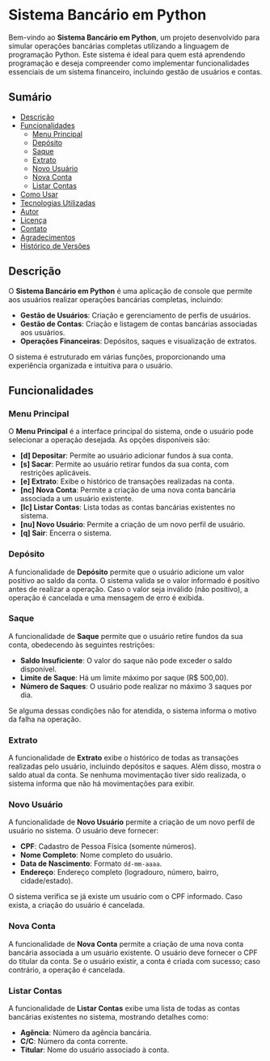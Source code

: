 # Sistema Bancário em Python

Bem-vindo ao **Sistema Bancário em Python**, um projeto desenvolvido para simular operações bancárias completas utilizando a linguagem de programação Python. Este sistema é ideal para quem está aprendendo programação e deseja compreender como implementar funcionalidades essenciais de um sistema financeiro, incluindo gestão de usuários e contas.

## Sumário

- [Descrição](#descrição)
- [Funcionalidades](#funcionalidades)
  - [Menu Principal](#menu-principal)
  - [Depósito](#depósito)
  - [Saque](#saque)
  - [Extrato](#extrato)
  - [Novo Usuário](#novo-usuário)
  - [Nova Conta](#nova-conta)
  - [Listar Contas](#listar-contas)
- [Como Usar](#como-usar)
- [Tecnologias Utilizadas](#tecnologias-utilizadas)
- [Autor](#autor)
- [Licença](#licença)
- [Contato](#contato)
- [Agradecimentos](#agradecimentos)
- [Histórico de Versões](#histórico-de-versões)

## Descrição

O **Sistema Bancário em Python** é uma aplicação de console que permite aos usuários realizar operações bancárias completas, incluindo:

- **Gestão de Usuários**: Criação e gerenciamento de perfis de usuários.
- **Gestão de Contas**: Criação e listagem de contas bancárias associadas aos usuários.
- **Operações Financeiras**: Depósitos, saques e visualização de extratos.

O sistema é estruturado em várias funções, proporcionando uma experiência organizada e intuitiva para o usuário.

## Funcionalidades

### Menu Principal

O **Menu Principal** é a interface principal do sistema, onde o usuário pode selecionar a operação desejada. As opções disponíveis são:

- **[d] Depositar**: Permite ao usuário adicionar fundos à sua conta.
- **[s] Sacar**: Permite ao usuário retirar fundos da sua conta, com restrições aplicáveis.
- **[e] Extrato**: Exibe o histórico de transações realizadas na conta.
- **[nc] Nova Conta**: Permite a criação de uma nova conta bancária associada a um usuário existente.
- **[lc] Listar Contas**: Lista todas as contas bancárias existentes no sistema.
- **[nu] Novo Usuário**: Permite a criação de um novo perfil de usuário.
- **[q] Sair**: Encerra o sistema.

### Depósito

A funcionalidade de **Depósito** permite que o usuário adicione um valor positivo ao saldo da conta. O sistema valida se o valor informado é positivo antes de realizar a operação. Caso o valor seja inválido (não positivo), a operação é cancelada e uma mensagem de erro é exibida.

### Saque

A funcionalidade de **Saque** permite que o usuário retire fundos da sua conta, obedecendo às seguintes restrições:

- **Saldo Insuficiente**: O valor do saque não pode exceder o saldo disponível.
- **Limite de Saque**: Há um limite máximo por saque (R$ 500,00).
- **Número de Saques**: O usuário pode realizar no máximo 3 saques por dia.

Se alguma dessas condições não for atendida, o sistema informa o motivo da falha na operação.

### Extrato

A funcionalidade de **Extrato** exibe o histórico de todas as transações realizadas pelo usuário, incluindo depósitos e saques. Além disso, mostra o saldo atual da conta. Se nenhuma movimentação tiver sido realizada, o sistema informa que não há movimentações para exibir.

### Novo Usuário

A funcionalidade de **Novo Usuário** permite a criação de um novo perfil de usuário no sistema. O usuário deve fornecer:

- **CPF**: Cadastro de Pessoa Física (somente números).
- **Nome Completo**: Nome completo do usuário.
- **Data de Nascimento**: Formato `dd-mm-aaaa`.
- **Endereço**: Endereço completo (logradouro, número, bairro, cidade/estado).

O sistema verifica se já existe um usuário com o CPF informado. Caso exista, a criação do usuário é cancelada.

### Nova Conta

A funcionalidade de **Nova Conta** permite a criação de uma nova conta bancária associada a um usuário existente. O usuário deve fornecer o CPF do titular da conta. Se o usuário existir, a conta é criada com sucesso; caso contrário, a operação é cancelada.

### Listar Contas

A funcionalidade de **Listar Contas** exibe uma lista de todas as contas bancárias existentes no sistema, mostrando detalhes como:

- **Agência**: Número da agência bancária.
- **C/C**: Número da conta corrente.
- **Titular**: Nome do usuário associado à conta.
